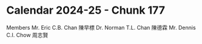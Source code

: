 # Calendar 2024-25 - Chunk 177

<!-- Chunk tokens: 33, Enriched tokens: 34 -->

Members
Mr. Eric C.B. Chan 陳早標 Dr. Norman T.L. Chan 陳德霖 Mr. Dennis C.I. Chow 周志賢